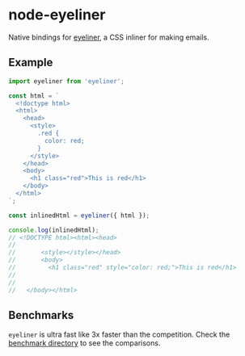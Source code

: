 # node-eyeliner

Native bindings for [eyeliner][eyeliner], a CSS inliner for making emails.

## Example

```js
import eyeliner from 'eyeliner';

const html = `
  <!doctype html>
  <html>
    <head>
      <style>
        .red {
          color: red;
        }
      </style>
    </head>
    <body>
      <h1 class="red">This is red</h1>
    </body>
  </html>
`;

const inlinedHtml = eyeliner({ html });

console.log(inlinedHtml);
// <!DOCTYPE html><html><head>
//
//       <style></style></head>
//       <body>
//         <h1 class="red" style="color: red;">This is red</h1>
//
//
//   </body></html>
```

## Benchmarks

`eyeliner` is ultra fast like 3x faster than the competition. Check the
[benchmark directory][benchmark] to see the comparisons.

[eyeliner]: https://github.com/dfrankland/eyeliner
[benchmark]: https://github.com/dfrankland/node-eyeliner/tree/master/benchmark
